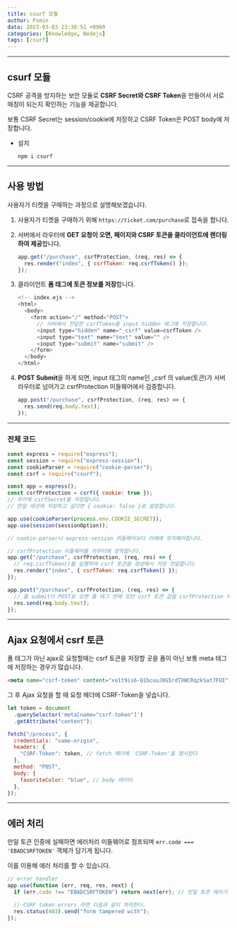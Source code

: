 ```yaml
---
title: csurf 모듈
author: Psmin
data: 2023-03-03 23:38:51 +0900
categories: [Knowledge, Nodejs]
tags: [csurf]
---
```


---

## csurf 모듈

CSRF 공격을 방지하는 보안 모듈로 **CSRF Secret와 CSRF Token**을 만들어서 서로 매칭이 되는지 확인하는 기능을 제공합니다.

보통 CSRF Secret는 session/cookie에 저장하고 CSRF Token은 POST body에 저장합니다.

- 설치

  ```
  npm i csurf
  ```

---

## 사용 방법

사용자가 티켓을 구매하는 과정으로 설명해보겠습니다.

1. 사용자가 티켓을 구매하기 위해 `https://ticket.com/purchase`로 접속을 합니다.

2. 서버에서 라우터에 **GET 요청이 오면, 페이지와 CSRF 토큰을 클라이언트에 렌더링하여 제공**합니다.

   ```js
   app.get("/purchase", csrfProtection, (req, res) => {
     res.render("index", { csrfToken: req.csrfToken() });
   });
   ```

3. 클라이언트 **폼 태그에 토큰 정보를 저장**합니다.

   ```h
   <!-- index.ejs -->
   <html>
     <body>
       <form action="/" method="POST">
         // 서버에서 전달한 csrfToken을 input hidden 태그에 저장합니다.
         <input type="hidden" name="_csrf" value=csrfToken />
         <input type="text" name="text" value="" />
         <input type="submit" name="submit" />
       </form>
     </body>
   </html>
   ```

4. **POST Submit**을 하게 되면, input 태그의 name인 \_csrf 의 value(토큰)가 서버 라우터로 넘어가고 csrfProtection 미들웨어에서 검증합니다.

   ```js
   app.post("/purchase", csrfProtection, (req, res) => {
     res.send(req.body.text);
   });
   ```

---

### 전체 코드

```js
const express = require("express");
const session = require("express-session");
const cookieParser = require("cookie-parser");
const csrf = require("csurf");

const app = express();
const csrfProtection = csrf({ cookie: true });
// 쿠키에 csrfSecret을 저장합니다.
// 만일 세션에 저장하고 싶다면 { cookie: false }로 설정합니다.

app.use(cookieParser(process.env.COOKIE_SECRET));
app.use(session(sessionOption));

// cookie-parser나 express-session 미들웨어보다 아래에 위치해야합니다.

// csrfProtection 미들웨어를 라우터에 장착합니다.
app.get("/purchase", csrfProtection, (req, res) => {
  // req.csrfToken()를 실행하여 csrf 토큰을 생성해서 저장 전달합니다.
  res.render("index", { csrfToken: req.csrfToken() });
});

app.post("/purchase", csrfProtection, (req, res) => {
  // 폼 submit이 POST로 오면 폼 태그 안에 있던 csrf 토큰 값을 csrfProtection 미들웨어에서 검증하고 next() 해줍니다.
  res.send(req.body.text);
});
```

---

## Ajax 요청에서 csrf 토큰

폼 태그가 아닌 ajax로 요청할때는 csrf 토큰을 저장할 곳을 폼이 아닌 보통 meta 태그에 저장하는 경우가 많습니다.

```html
<meta name="csrf-token" content="xe1t9is6-Q1bcuuJ8G5rdTXWCRqzkSat7FUI" />
```

그 후 Ajax 요청을 할 때 요청 헤더에 CSRF-Token을 넣습니다.

```js
let token = document
  .querySelector('meta[name="csrf-token"]')
  .getAttribute("content");

fetch("/process", {
  credentials: "same-origin",
  headers: {
    "CSRF-Token": token, // fetch 헤더에 'CSRF-Token'을 명시한다
  },
  method: "POST",
  body: {
    favoriteColor: "blue", // body 데이터
  },
});
```

---

## 에러 처리

만일 토큰 인증에 실패하면 에러처리 미들웨어로 점프되며 `err.code === 'EBADCSRFTOKEN'` 객체가 담기게 됩니다.

이를 이용해 에러 처리를 할 수 있습니다.

```js
// error handler
app.use(function (err, req, res, next) {
  if (err.code !== "EBADCSRFTOKEN") return next(err); // 만일 토큰 에러가 아닌 다른 에러일경우 다른 에러처리 미들웨어로 보내고

  // CSRF token errors 라면 다음과 같이 처리한다.
  res.status(403).send("form tampered with");
});
```
